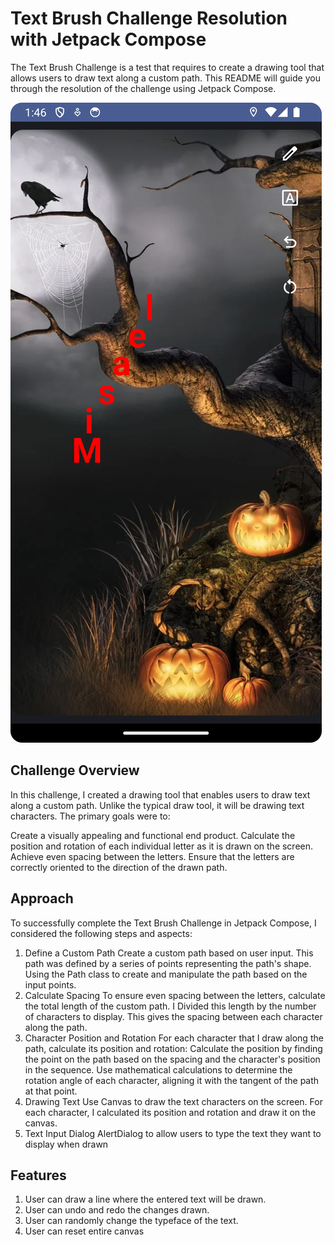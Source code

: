 # Text Brush Challenge Resolution with Jetpack Compose

The Text Brush Challenge is a test that requires to create a drawing tool that allows users to draw text along a custom path. This README will guide you through the resolution of the challenge using Jetpack Compose.

![alt text](https://github.com/misaelemc/TextBrush/blob/main/demo-picture.png?raw=true)

## Challenge Overview

In this challenge, I created a drawing tool that enables users to draw text along a custom path. Unlike the typical draw tool, it will be drawing text characters. The primary goals were to:

Create a visually appealing and functional end product.
Calculate the position and rotation of each individual letter as it is drawn on the screen.
Achieve even spacing between the letters.
Ensure that the letters are correctly oriented to the direction of the drawn path.

## Approach

To successfully complete the Text Brush Challenge in Jetpack Compose, I considered the following steps and aspects:

1. Define a Custom Path
Create a custom path based on user input. This path was defined by a series of points representing the path's shape. Using the Path class to create and manipulate the path based on the input points.
2. Calculate Spacing
To ensure even spacing between the letters, calculate the total length of the custom path. I Divided this length by the number of characters to display. This gives the spacing between each character along the path.
3. Character Position and Rotation
For each character that I draw along the path, calculate its position and rotation:
Calculate the position by finding the point on the path based on the spacing and the character's position in the sequence.
Use mathematical calculations to determine the rotation angle of each character, aligning it with the tangent of the path at that point.
4. Drawing Text
Use Canvas to draw the text characters on the screen.
For each character, I calculated its position and rotation and draw it on the canvas.
5. Text Input Dialog
AlertDialog to allow users to type the text they want to display when drawn

## Features

1. User can draw a line where the entered text will be drawn.
2. User can undo and redo the changes drawn.
3. User can randomly change the typeface of the text.
4. User can reset entire canvas

